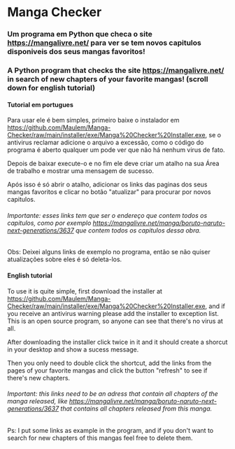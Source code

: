 # Manga Checker

### Um programa em Python que checa o site https://mangalivre.net/ para ver se tem novos capitulos disponiveis dos seus mangas favoritos!

### A Python program that checks the site https://mangalivre.net/ in search of new chapters of your favorite mangas! (scroll down for english tutorial)

#### Tutorial em portugues

Para usar ele é bem simples, primeiro baixe o instalador em https://github.com/Maulem/Manga-Checker/raw/main/installer/exe/Manga%20Checker%20Installer.exe, se o antivirus reclamar adicione o arquivo a excessão, como o código do programa é aberto qualquer um pode ver que não há nenhum virus de fato.

Depois de baixar execute-o e no fim ele deve criar um atalho na sua Área de trabalho e mostrar uma mensagem de sucesso.

Após isso é só abrir o atalho, adicionar os links das paginas dos seus mangas favoritos e clicar no botão "atualizar" para procurar por novos capitulos.

###### Importante: esses links tem que ser o endereço que contem todos os capitulos, como por exemplo https://mangalivre.net/manga/boruto-naruto-next-generations/3637 que contem todos os capitulos dessa obra.

Obs: Deixei alguns links de exemplo no programa, então se não quiser atualizações sobre eles é só deleta-los.

#### English tutorial

To use it is quite simple, first download the installer at https://github.com/Maulem/Manga-Checker/raw/main/installer/exe/Manga%20Checker%20Installer.exe, and if you receive an antivirus warning please add the installer to exception list. This is an open source program, so anyone can see that there's no virus at all.

After downloading the installer click twice in it and it should create a shorcut in your desktop and show a sucess message.

Then you only need to double click the shortcut, add the links from the pages of your favorite mangas and click the button "refresh" to see if there's new chapters.

###### Important: this links need to be an adress that contain all chapters of the manga released, like https://mangalivre.net/manga/boruto-naruto-next-generations/3637 that contains all chapters released from this manga.

Ps: I put some links as example in the program, and if you don't want to search for new chapters of this mangas feel free to delete them.

